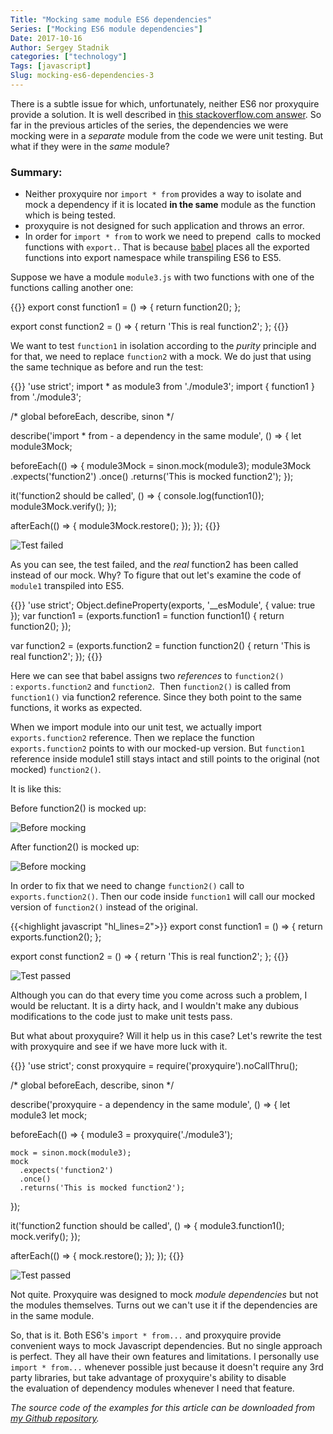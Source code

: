 ```yaml
---
Title: "Mocking same module ES6 dependencies"
Series: ["Mocking ES6 module dependencies"]
Date: 2017-10-16
Author: Sergey Stadnik
categories: ["technology"]
Tags: [javascript]
Slug: mocking-es6-dependencies-3
---
```


There is a subtle issue for which, unfortunately, neither ES6 nor proxyquire provide a solution. It is well described in <a href="https://stackoverflow.com/a/41426098/10557">this stackoverflow.com answer</a>.
So far in the previous articles of the series, the dependencies we were mocking were in a _separate_ module from the code we were unit testing. But what if they were in the _same_ module?
<!--more-->

### Summary:

* Neither proxyquire nor <code>import * from</code> provides a way to isolate and mock a dependency if it is located **in the same** module as the function which is being tested.
* proxyquire is not designed for such application and throws an error.
* In order for <code>import * from</code> to work we need to prepend  calls to mocked functions with `export.`. That is because <a href="https://babeljs.io/">babel</a> places all the exported functions into export namespace while transpiling ES6 to ES5.

Suppose we have a module `module3.js` with two functions with one of the functions calling another one:

{{<highlight javascript>}}
export const function1 = () => {
  return function2();
};

export const function2 = () => {
  return 'This is real function2';
};
{{</highlight>}}

We want to test <code>function1</code> in isolation according to the <em>purity</em> principle and for that, we need to replace <code>function2</code> with a mock. We do just that using the same technique as before and run the test:

{{<highlight javascript>}}
'use strict';
import * as module3 from './module3';
import { function1 } from './module3';

/* global beforeEach, describe, sinon */

describe('import * from - a dependency in the same module', () => {
  let module3Mock;

  beforeEach(() => {
    module3Mock = sinon.mock(module3);
    module3Mock
      .expects('function2')
      .once()
      .returns('This is mocked function2');
  });

  it('function2 should be called', () => {
    console.log(function1());
    module3Mock.verify();
  });

  afterEach(() => {
    module3Mock.restore();
  });
});
{{</highlight>}}

![Test failed](/images/export_func1_function_called_failed.png)

As you can see, the test failed, and the _real_ function2 has been called instead of our mock.
Why? To figure that out let's examine the code of <code>module1</code> transpiled into ES5.

{{<highlight javascript>}}
'use strict';
Object.defineProperty(exports, '__esModule', { value: true });
var function1 = (exports.function1 = function function1() {
  return function2();
});

var function2 = (exports.function2 = function function2() {
  return 'This is real function2';
});
{{</highlight>}}

Here we can see that babel assigns two <em>references</em> to <code>function2()</code> : <code>exports.function2</code> and <code>function2</code>.  Then <code>function2()</code> is called from <code>function1()</code> via function2 reference. Since they both point to the same functions, it works as expected.

When we import module into our unit test, we actually import <code>exports.function2</code> reference. Then we replace the function <code>exports.function2</code> points to with our mocked-up version. But <code>function1</code> reference inside module1 still stays intact and still points to the original (not mocked) <code>function2()</code>.

It is like this:

Before function2() is mocked up:

![Before mocking](/images/es6_mock_before.svg)

After function2() is mocked up:

![Before mocking](/images/es6_mock_after.svg)

In order to fix that we need to change <code>function2()</code> call to <code>exports.function2()</code>. Then our code inside <code>function1</code> will call our mocked version of <code>function2()</code> instead of the original.

{{<highlight javascript "hl_lines=2">}}
export const function1 = () => {
  return exports.function2();
};

export const function2 = () => {
  return 'This is real function2';
};
{{</highlight>}}

![Test passed](/images/export_func1_function_called_passed_2.png)

Although you can do that every time you come across such a problem, I would be reluctant. It is a dirty hack, and I wouldn't make any dubious modifications to the code just to make unit tests pass.

But what about proxyquire? Will it help us in this case? Let's rewrite the test with proxyquire and see if we have more luck with it.

{{<highlight javascript>}}
'use strict';
const proxyquire = require('proxyquire').noCallThru();

/* global beforeEach, describe, sinon */

describe('proxyquire - a dependency in the same module', () => {
  let module3
  let mock;

  beforeEach(() => {
    module3 = proxyquire('./module3');

    mock = sinon.mock(module3);
    mock
      .expects('function2')
      .once()
      .returns('This is mocked function2');
  });

  it('function2 function should be called', () => {
    module3.function1();
    mock.verify();
  });

  afterEach(() => {
    mock.restore();
  });
});
{{</highlight>}}

![Test passed](/images/proxyquire_module3_test_failed.png)

Not quite. Proxyquire was designed to mock _module dependencies_ but not the modules themselves. Turns out we can't use it if the dependencies are in the same module.

So, that is it. Both ES6's `import * from...` and proxyquire provide convenient ways to mock Javascript dependencies. But no single approach is perfect. They all have their own features and limitations. I personally use <code>import * from...</code> whenever possible just because it doesn't require any 3rd party libraries, but take advantage of proxyquire's ability to disable the evaluation of dependency modules whenever I need that feature.

_The source code of the examples for this article can be downloaded from [my Github repository](https://github.com/ozmoroz/es6-unit-mockups)._
